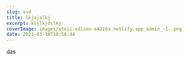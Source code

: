 ```yaml
---
slug: asd
title: lkjajslkj
excerpt: kljlkjdslkj
coverImage: images/stoic-edison-e4216a.netlify.app_admin_-1-.png
date: 2021-03-10T10:58:44
---
```

das